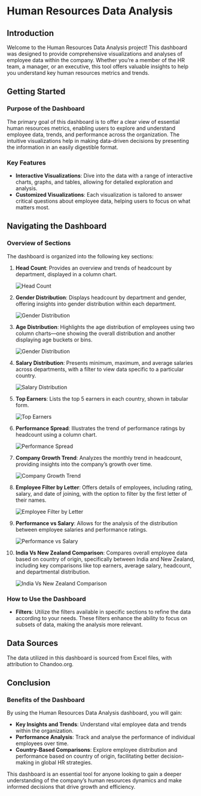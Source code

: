 # **Human Resources Data Analysis**

## **Introduction**

Welcome to the Human Resources Data Analysis project! This dashboard was designed to provide comprehensive visualizations and analyses of employee data within the company. Whether you’re a member of the HR team, a manager, or an executive, this tool offers valuable insights to help you understand key human resources metrics and trends.

## **Getting Started**

### **Purpose of the Dashboard**

The primary goal of this dashboard is to offer a clear view of essential human resources metrics, enabling users to explore and understand employee data, trends, and performance across the organization. The intuitive visualizations help in making data-driven decisions by presenting the information in an easily digestible format.

### **Key Features**

- **Interactive Visualizations**: Dive into the data with a range of interactive charts, graphs, and tables, allowing for detailed exploration and analysis.
- **Customized Visualizations**: Each visualization is tailored to answer critical questions about employee data, helping users to focus on what matters most.

## **Navigating the Dashboard**

### **Overview of Sections**

The dashboard is organized into the following key sections:

1. **Head Count**: Provides an overview and trends of headcount by department, displayed in a column chart.

   ![Head Count](images/HeadCount.png) 
3. **Gender Distribution**: Displays headcount by department and gender, offering insights into gender distribution within each department.

   ![Gender Distribution](images/GenderDistribution.png) 
5. **Age Distribution**: Highlights the age distribution of employees using two column charts—one showing the overall distribution and another displaying age buckets or bins.

    ![Gender Distribution](images/GenderDistribution.png) 
7. **Salary Distribution**: Presents minimum, maximum, and average salaries across departments, with a filter to view data specific to a particular country.

    ![Salary Distribution](images/SalaryDistribution.png) 
9. **Top Earners**: Lists the top 5 earners in each country, shown in tabular form.

     ![Top Earners](images/TopEarners.png) 
11. **Performance Spread**: Illustrates the trend of performance ratings by headcount using a column chart.

    ![Performance Spread](images/PerformanceSpread.png) 
13. **Company Growth Trend**: Analyzes the monthly trend in headcount, providing insights into the company’s growth over time.

     ![Company Growth Trend](images/CompanyGrowthTrend.png) 
15. **Employee Filter by Letter**: Offers details of employees, including rating, salary, and date of joining, with the option to filter by the first letter of their names.

     ![Employee Filter by Letter](images/EmployeeFilterbyLetter.png) 
17. **Performance vs Salary**: Allows for the analysis of the distribution between employee salaries and performance ratings.

    ![Performance vs Salary](images/PerformancevsSalary.png) 
19. **India Vs New Zealand Comparison**: Compares overall employee data based on country of origin, specifically between India and New Zealand, including key comparisons like top earners, average salary, headcount, and departmental distribution.

    ![India Vs New Zealand Comparison](images/IndVsNz.png) 

### **How to Use the Dashboard**

- **Filters**: Utilize the filters available in specific sections to refine the data according to your needs. These filters enhance the ability to focus on subsets of data, making the analysis more relevant.

## **Data Sources**

The data utilized in this dashboard is sourced from Excel files, with attribution to Chandoo.org.

## **Conclusion**

### **Benefits of the Dashboard**

By using the Human Resources Data Analysis dashboard, you will gain:

- **Key Insights and Trends**: Understand vital employee data and trends within the organization.
- **Performance Analysis**: Track and analyse the performance of individual employees over time.
- **Country-Based Comparisons**: Explore employee distribution and performance based on country of origin, facilitating better decision-making in global HR strategies.

This dashboard is an essential tool for anyone looking to gain a deeper understanding of the company’s human resources dynamics and make informed decisions that drive growth and efficiency.
